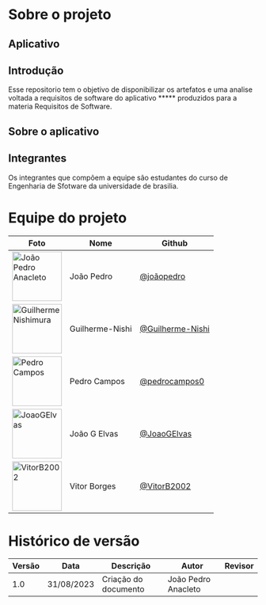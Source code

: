 # Sobre o projeto

## Aplicativo

## Introdução 

Esse repositorio tem o objetivo de disponibilizar os artefatos e uma analise voltada a requisitos de software do aplicativo ***** produzidos para a materia Requisitos de Software.

## Sobre o aplicativo

## Integrantes

Os integrantes que compõem a equipe são estudantes do curso de Engenharia de Sfotware da universidade de brasilia.

# Equipe do projeto

| Foto                                                                                                   | Nome                      | Github                                                      |
| ------------------------------------------------------------------------------------------------------ | ------------------------- | ----------------------------------------------------------- |
| <img src="https://avatars.githubusercontent.com/u/56097889?v=4" alt="João Pedro Anacleto" width="100"> | João Pedro                | [@joãopedro](https://github.com/jpanacleto2)                |
| <img src="https://avatars.githubusercontent.com/u/78215376?v=4" alt="Guilherme Nishimura" width="100">      | Guilherme-Nishi           | [@Guilherme-Nishi ](https://github.com/Guilherme-Nishi)          |
| <img src="https://avatars.githubusercontent.com/u/70171375?v=4" alt="Pedro Campos" width="100">             | Pedro Campos                   | [@pedrocampos0](https://github.com/pedrocampos0)                     |
| <img src="https://avatars.githubusercontent.com/u/71887485?v=4" alt="JoaoGElvas" width="100">          | João G Elvas              | [@JoaoGElvas](https://github.com/JoaoGElvas)                |
| <img src="https://avatars.githubusercontent.com/u/78763082?v=4" alt="VitorB2002" width="100">         | Vitor Borges      | [@VitorB2002](https://github.com/VitorB2002)                  |


# Histórico de versão

| Versão | Data       | Descrição            | Autor              | Revisor             |
| ------ | ---------- | -------------------- | ------------------ | ------------------- |
| 1.0    | 31/08/2023 | Criação do documento | João Pedro Anacleto |  |